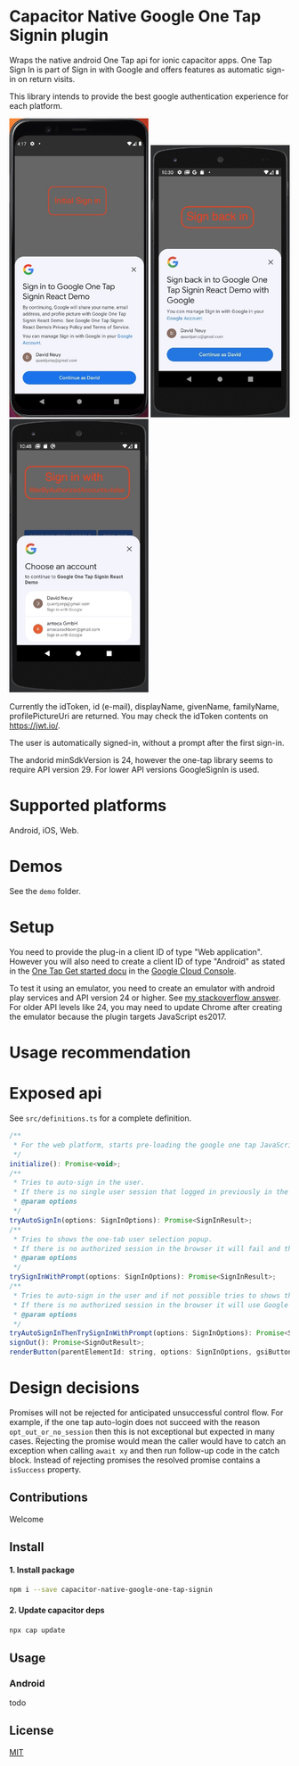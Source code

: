 # Capacitor Native Google One Tap Signin plugin

Wraps the native android One Tap api for ionic capacitor apps. One Tap Sign In is part of Sign in with Google and offers features as automatic sign-in on return visits.

This library intends to provide the best google authentication experience for each platform.

<img src="screenshots/one-tap-sign-in-demo-initial-sign-in.jpg" alt="One tap signin screenshot initial sign-in" width=250/>
<img src="screenshots/one-tap-sign-in-demo-sign-back-in.jpg" alt="One tap signin screenshot sign back in" width=250/>
<img src="screenshots/one-tap-sign-in-demo-without-filter-by-authorized-acounts.jpg" alt="One tap signin screenshot without filter by authorized accounts" width=250/>


Currently the idToken, id (e-mail), displayName, givenName, familyName, profilePictureUri are returned. You may check the idToken contents on https://jwt.io/.

The user is automatically signed-in, without a prompt after the first sign-in.

The andorid minSdkVersion is 24, however the one-tap library seems to require API version 29. For lower API versions GoogleSignIn is used.

# Supported platforms
Android, iOS, Web.

# Demos
See the `demo` folder.

# Setup
You need to provide the plug-in a client ID of type "Web application". However you will also need to create a client ID of type "Android" as stated in the [One Tap Get started docu](https://developers.google.cn/identity/one-tap/android/get-started) in the [Google Cloud Console](https://console.cloud.google.com/apis/dashboard).

To test it using an emulator, you need to create an emulator with android play services and API version 24 or higher. See [my stackoverflow answer](https://stackoverflow.com/questions/71325279/missing-featurename-auth-api-credentials-begin-sign-in-version-6/75285717#75285717). For older API levels like 24, you may need to update Chrome after creating the emulator because the plugin targets JavaScript es2017.

# Usage recommendation


# Exposed api
See `src/definitions.ts` for a complete definition.

```JavaScript
/**
 * For the web platform, starts pre-loading the google one tap JavaScript library. Calling initialize is optional.
 */
initialize(): Promise<void>;
/**
 * Tries to auto-sign in the user.
 * If there is no single user session that logged in previously in the app, the sign-in will fail.
 * @param options 
 */
tryAutoSignIn(options: SignInOptions): Promise<SignInResult>;
/**
 * Tries to shows the one-tab user selection popup.
 * If there is no authorized session in the browser it will fail and the login button must be shown.
 * @param options 
 */
trySignInWithPrompt(options: SignInOptions): Promise<SignInResult>;
/**
 * Tries to auto-sign in the user and if not possible tries to shows the one-tab user selection.
 * If there is no authorized session in the browser it will use Google Sign in.
 * @param options 
 */
tryAutoSignInThenTrySignInWithPrompt(options: SignInOptions): Promise<SignInResult>;
signOut(): Promise<SignOutResult>;
renderButton(parentElementId: string, options: SignInOptions, gsiButtonConfiguration?: google.GsiButtonConfiguration): Promise<SignInResult>;
```

# Design decisions
Promises will not be rejected for anticipated unsuccessful control flow. For example, if the one tap auto-login does not succeed with the reason `opt_out_or_no_session` then this is not exceptional but expected in many cases. Rejecting the promise would mean the caller would have to catch an exception when calling `await xy` and then run follow-up code in the catch block. Instead of rejecting promises the resolved promise contains a `isSuccess` property.

## Contributions
Welcome

## Install

#### 1. Install package

```sh
npm i --save capacitor-native-google-one-tap-signin
```

#### 2. Update capacitor deps

```sh
npx cap update
```

## Usage

### Android

todo

## License

[MIT](./LICENSE)
